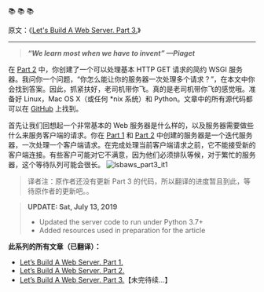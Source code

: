 :books: :books: :books:

原文：《[Let's Build A Web Server. Part 3.](https://ruslanspivak.com/lsbaws-part3/)》
***
> ***“We learn most when we have to invent” —Piaget***

在 [Part 2](https://github.com/S-HuaBomb/Build-a-Web-Server-Translate/blob/master/%E7%BF%BB%E8%AF%91%EF%BC%9ALet's%20Build%20A%20Web%20Server.Part%202.md) 中，你创建了一个可以处理基本 HTTP GET 请求的简约 WSGI 服务器。我问你一个问题，“你怎么能让你的服务器一次处理多个请求？”，在本文中你会找到答案。因此，抓紧扶好，老司机带你飞。真的是老司机带你飞的感觉哦。准备好 Linux，Mac OS X（或任何 *nix 系统）和 Python。文章中的所有源代码都可以在 [GitHub](https://github.com/rspivak/lsbaws/tree/master/part3) 上找到。

首先让我们回想起一个非常基本的 Web 服务器是什么样的，以及服务器需要做些什么来服务客户端的请求。你在 [Part 1](https://github.com/S-HuaBomb/Build-a-Web-Server-Translate/blob/master/%E7%BF%BB%E8%AF%91%EF%BC%9ALet's%20Build%20A%20Web%20Server.Part%201.md) 和 [Part 2](https://github.com/S-HuaBomb/Build-a-Web-Server-Translate/blob/master/%E7%BF%BB%E8%AF%91%EF%BC%9ALet's%20Build%20A%20Web%20Server.Part%202.md) 中创建的服务器是一个迭代服务器，一次处理一个客户端请求。在完成处理当前客户端请求之前，它不能接受新的客户端连接。有些客户可能对它不满意，因为他们必须排队等候，对于繁忙的服务器，这个等待队列可能会很长。
![lsbaws_part3_it1](https://img-blog.csdnimg.cn/20190722184158155.png)



>译者注：原作者还没有更新 Part 3 的代码，所以翻译的进度暂且到此，等待原作者的更新吧。。

>**UPDATE: Sat, July 13, 2019**
> * Updated the server code to run under Python 3.7+
> * Added resources used in preparation for the article

**此系列的所有文章（已翻译）：**
* [Let’s Build A Web Server. Part 1.](https://github.com/S-HuaBomb/Build-a-Web-Server-Translate/blob/master/%E7%BF%BB%E8%AF%91%EF%BC%9ALet's%20Build%20A%20Web%20Server.Part%201.md)
* [Let’s Build A Web Server. Part 2.](https://github.com/S-HuaBomb/Build-a-Web-Server-Translate/blob/master/%E7%BF%BB%E8%AF%91%EF%BC%9ALet's%20Build%20A%20Web%20Server.Part%202.md)
* [Let’s Build A Web Server. Part 3.](https://github.com/S-HuaBomb/Build-a-Web-Server-Translate/blob/master/%E7%BF%BB%E8%AF%91%EF%BC%9ALet's%20Build%20A%20Web%20Server.Part%203.md)【未完待续...】
